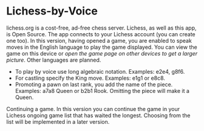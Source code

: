 # Lichess-by-Voice
lichess.org is a cost-free, ad-free chess server. Lichess, as well as this
app, is Open Source. The app connects to your Lichess account (you can
create one too). In this version, having opened a game, you are enabled
to speak moves in the English language to play the game displayed. You can
view the game on this device or *open the game page on other devices to get
a larger picture*. Other languages are planned.

* To play by voice use long algebraic notation. Examples: e2e4, g8f6.
* For castling specify the King move. Examples: e1g1 or e8c8.
* Promoting a pawn on last rank, you add the name of the piece.
  Examples: a7a8 Queen or b2b1 Rook. Omitting the piece will make it a Queen.

Continuing a game. In this version you can continue the game in your Lichess
ongoing game list that has waited the longest. Choosing from the list will be
implemented in a later version.
